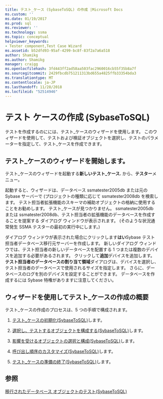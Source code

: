```yaml
---
title: テスト_ケース (SybaseToSQL) の作成 |Microsoft Docs
ms.custom: ''
ms.date: 01/19/2017
ms.prod: sql
ms.reviewer: ''
ms.technology: ssma
ms.topic: conceptual
helpviewer_keywords:
- Tester component,Test Case Wizard
ms.assetid: b52dfd93-95af-4299-bc8f-83f2a7a6a518
author: Shamikg
ms.author: Shamikg
manager: craigg
ms.openlocfilehash: 3fd443ff2ad58aa503fac2960016cb55f35b8a7f
ms.sourcegitcommit: 2429fbcdb751211313bd655a4825ffb33354bda3
ms.translationtype: MT
ms.contentlocale: ja-JP
ms.lasthandoff: 11/28/2018
ms.locfileid: "52514946"
---
```

# <a name="creating-test-cases-sybasetosql"></a>テスト ケースの作成 (SybaseToSQL)
テストを作成するのにには、テスト_ケースのウィザードを使用します。 このウィザードを使用して、テストおよび検証オブジェクトを選択し、テストのパラメーターを指定して、テスト_ケースを作成できます。  
  
## <a name="starting-the-test-case-wizard"></a>テスト_ケースのウィザードを開始します。  
テスト_ケースのウィザードを起動する**新しいテスト_ケース.** から、**テスター**メニュー。  
  
起動すると、ウィザードは、データベース ssmatester2005db または元の Sybase サーバーで (プロジェクトの種類に応じて ssmatester2008db を検索します。 テスト担当者拡張機能のスキーマの補助オブジェクトの格納に使用することをお勧めします。 テスト_ケースが見つかりません。 ssmatester2005db または ssmatester2008db、テスト担当者の拡張機能のデータベースを作成することを提案する ダイアログ ウィンドウが表示されます。 (そのような状況通常発生 SSMA テスターの最初の実行中にします。)  
  
ダイアログ ウィンドウが表示された場合にクリックします**はい**Sybase テスト担当者データベース移行元サーバーを作成します。 新しいダイアログ ウィンドウでは、テスト担当者の新しいデータベースを配置する 1 つまたは複数のデバイスを追加する必要があるされます。 クリックして**追加**デバイスを追加します。 **テスト担当者のデータベースの割り当て領域**ダイアログは、デバイスを選択し、テスト担当者のデータベースで使用されるサイズを指定します。 さらに、データベースのログを別のデバイスを設定することができます。 データベースを作成するには Sybase 特権がありますに注意してください。  
  
## <a name="overview-of-creating-test-cases-using-the-wizard"></a>ウィザードを使用してテスト_ケースの作成の概要  
テスト_ケースの作成のプロセスは、5 つの手順で構成されます。  
  
1.  [テスト_ケースの初期化&#40;SybaseToSQL&#41;](../../ssma/sybase/initializing-test-cases-sybasetosql.md)します。  
  
2.  [選択し、テストするオブジェクトを構成する&#40;SybaseToSQL&#41;](../../ssma/sybase/selecting-and-configuring-objects-to-test-sybasetosql.md)します。  
  
3.  [影響を受けるオブジェクトの選択と構成&#40;SybaseToSQL&#41;](../../ssma/sybase/selecting-and-configuring-affected-objects-sybasetosql.md)します。  
  
4.  [呼び出し順序のカスタマイズ&#40;SybaseToSQL&#41;](../../ssma/sybase/customizing-calls-order-sybasetosql.md)します。  
  
5.  [テスト_ケースの準備の終了&#40;SybaseToSQL&#41;](../../ssma/sybase/finishing-test-case-preparation-sybasetosql.md)します。  
  
## <a name="see-also"></a>参照  
[移行されたデータベース オブジェクトのテスト&#40;SybaseToSQL&#41;](../../ssma/sybase/testing-migrated-database-objects-sybasetosql.md)  
  
